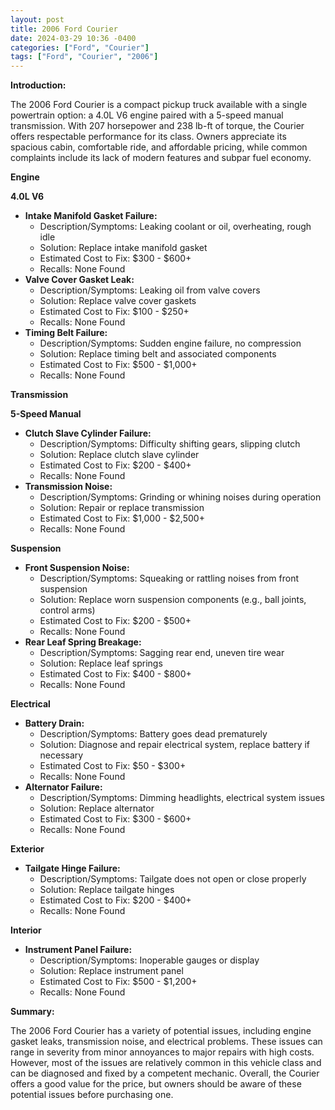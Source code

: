 ```yaml
---
layout: post
title: 2006 Ford Courier
date: 2024-03-29 10:36 -0400
categories: ["Ford", "Courier"]
tags: ["Ford", "Courier", "2006"]
---
```

**Introduction:**

The 2006 Ford Courier is a compact pickup truck available with a single powertrain option: a 4.0L V6 engine paired with a 5-speed manual transmission. With 207 horsepower and 238 lb-ft of torque, the Courier offers respectable performance for its class. Owners appreciate its spacious cabin, comfortable ride, and affordable pricing, while common complaints include its lack of modern features and subpar fuel economy.

**Engine**

**4.0L V6**

* **Intake Manifold Gasket Failure:**
    * Description/Symptoms: Leaking coolant or oil, overheating, rough idle
    * Solution: Replace intake manifold gasket
    * Estimated Cost to Fix: $300 - $600+
    * Recalls: None Found
* **Valve Cover Gasket Leak:**
    * Description/Symptoms: Leaking oil from valve covers
    * Solution: Replace valve cover gaskets
    * Estimated Cost to Fix: $100 - $250+
    * Recalls: None Found
* **Timing Belt Failure:**
    * Description/Symptoms: Sudden engine failure, no compression
    * Solution: Replace timing belt and associated components
    * Estimated Cost to Fix: $500 - $1,000+
    * Recalls: None Found

**Transmission**

**5-Speed Manual**

* **Clutch Slave Cylinder Failure:**
    * Description/Symptoms: Difficulty shifting gears, slipping clutch
    * Solution: Replace clutch slave cylinder
    * Estimated Cost to Fix: $200 - $400+
    * Recalls: None Found
* **Transmission Noise:**
    * Description/Symptoms: Grinding or whining noises during operation
    * Solution: Repair or replace transmission
    * Estimated Cost to Fix: $1,000 - $2,500+
    * Recalls: None Found

**Suspension**

* **Front Suspension Noise:**
    * Description/Symptoms: Squeaking or rattling noises from front suspension
    * Solution: Replace worn suspension components (e.g., ball joints, control arms)
    * Estimated Cost to Fix: $200 - $500+
    * Recalls: None Found
* **Rear Leaf Spring Breakage:**
    * Description/Symptoms: Sagging rear end, uneven tire wear
    * Solution: Replace leaf springs
    * Estimated Cost to Fix: $400 - $800+
    * Recalls: None Found

**Electrical**

* **Battery Drain:**
    * Description/Symptoms: Battery goes dead prematurely
    * Solution: Diagnose and repair electrical system, replace battery if necessary
    * Estimated Cost to Fix: $50 - $300+
    * Recalls: None Found
* **Alternator Failure:**
    * Description/Symptoms: Dimming headlights, electrical system issues
    * Solution: Replace alternator
    * Estimated Cost to Fix: $300 - $600+
    * Recalls: None Found

**Exterior**

* **Tailgate Hinge Failure:**
    * Description/Symptoms: Tailgate does not open or close properly
    * Solution: Replace tailgate hinges
    * Estimated Cost to Fix: $200 - $400+
    * Recalls: None Found

**Interior**

* **Instrument Panel Failure:**
    * Description/Symptoms: Inoperable gauges or display
    * Solution: Replace instrument panel
    * Estimated Cost to Fix: $500 - $1,200+
    * Recalls: None Found

**Summary:**

The 2006 Ford Courier has a variety of potential issues, including engine gasket leaks, transmission noise, and electrical problems. These issues can range in severity from minor annoyances to major repairs with high costs. However, most of the issues are relatively common in this vehicle class and can be diagnosed and fixed by a competent mechanic. Overall, the Courier offers a good value for the price, but owners should be aware of these potential issues before purchasing one.
